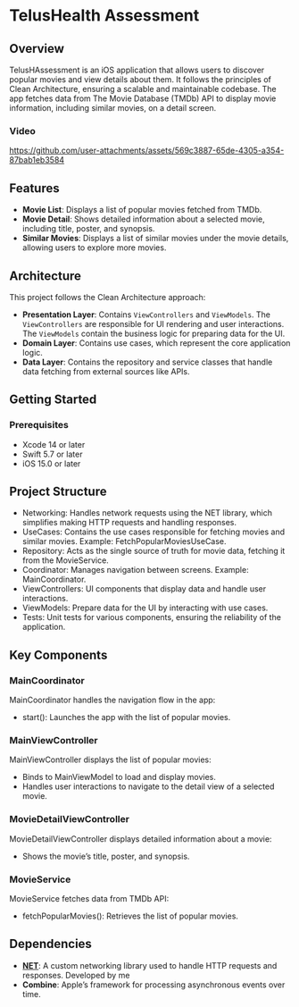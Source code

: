 # TelusHealth Assessment

## Overview

TelusHAssessment is an iOS application that allows users to discover popular movies and view details about them. It follows the principles of Clean Architecture, ensuring a scalable and maintainable codebase. The app fetches data from The Movie Database (TMDb) API to display movie information, including similar movies, on a detail screen.


### Video 

https://github.com/user-attachments/assets/569c3887-65de-4305-a354-87bab1eb3584


## Features

- **Movie List**: Displays a list of popular movies fetched from TMDb.
- **Movie Detail**: Shows detailed information about a selected movie, including title, poster, and synopsis.
- **Similar Movies**: Displays a list of similar movies under the movie details, allowing users to explore more movies.

## Architecture

This project follows the Clean Architecture approach:

- **Presentation Layer**: Contains `ViewControllers` and `ViewModels`. The `ViewControllers` are responsible for UI rendering and user interactions. The `ViewModels` contain the business logic for preparing data for the UI.
- **Domain Layer**: Contains use cases, which represent the core application logic.
- **Data Layer**: Contains the repository and service classes that handle data fetching from external sources like APIs.

## Getting Started

### Prerequisites

- Xcode 14 or later
- Swift 5.7 or later
- iOS 15.0 or later

## Project Structure

- Networking: Handles network requests using the NET library, which simplifies making HTTP requests and handling responses.
- UseCases: Contains the use cases responsible for fetching movies and similar movies. Example: FetchPopularMoviesUseCase.
- Repository: Acts as the single source of truth for movie data, fetching it from the MovieService.
- Coordinator: Manages navigation between screens. Example: MainCoordinator.
- ViewControllers: UI components that display data and handle user interactions.
- ViewModels: Prepare data for the UI by interacting with use cases.
- Tests: Unit tests for various components, ensuring the reliability of the application.

## Key Components

### MainCoordinator

MainCoordinator handles the navigation flow in the app:

- start(): Launches the app with the list of popular movies.

### MainViewController

MainViewController displays the list of popular movies:

- Binds to MainViewModel to load and display movies.
- Handles user interactions to navigate to the detail view of a selected movie.

### MovieDetailViewController

MovieDetailViewController displays detailed information about a movie:

- Shows the movie’s title, poster, and synopsis.

### MovieService

MovieService fetches data from TMDb API:

- fetchPopularMovies(): Retrieves the list of popular movies.

## Dependencies

- **[NET](https://github.com/jghg02/NET)**: A custom networking library used to handle HTTP requests and responses. Developed by me 
- **Combine**: Apple’s framework for processing asynchronous events over time.
 
